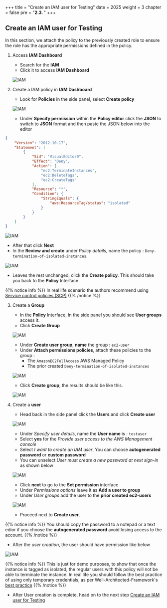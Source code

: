 +++
title = "Create an IAM user for Testing"
date = 2025
weight = 3
chapter = false
pre = "<b>2.3. </b>"
+++

## Create an IAM user for Testing

In this section, we attach the policy to the previously created role to ensure the role has the appropriate permissions defined in the policy.

1. Access **IAM Dashboard**

   - Search for the **IAM**
   - Click it to access **IAM Dashboard**

   ![IAM](/images/2/2.3/IAM_Dashboard.png?width=90pc)

2. Create a IAM policy in **IAM Dashboard**
   - Look for **Policies** in the side panel, select **Create policy**

   ![IAM](/images/2/2.3/Create_policy.png?width=90pc)
   
   - Under **Specify permission** within the **Policy editor** click the **JSON** to switch to **JSON** format and then paste the JSON below into the editor

```json
{
    "Version": "2012-10-17",
    "Statement": [
        {
            "Sid": "VisualEditor0",
            "Effect": "Deny",
            "Action": [
                "ec2:TerminateInstances",
                "ec2:DeleteTags",
                "ec2:CreateTags"
            ],
            "Resource": "*",
            "Condition": {
                "StringEquals": {
                    "aws:ResourceTag/status": "isolated"
                }
            }
        }
    ]
}
```

   ![IAM](/images/2/2.3/Create_policy_add_policy.png?width=90pc)

   - After that click **Next**
   - In the **Review and create** under _Policy details_, name the policy : `Deny-termination-of-isolated-instances`.

   ![IAM](/images/2/2.3/Create_policy_naming.png?width=90pc)

   - Leaves the rest unchanged, click the **Create policy**. This should take you back to the **Policy** Interface
   

{{% notice info %}}
In real life scenario the authors recommend using [Service control policies (SCP)](https://docs.aws.amazon.com/organizations/latest/userguide/orgs_manage_policies_scps.html)
{{% /notice %}}

3. Create a **Group**
   - In the **Policy** Interface, In the side panel you should see **User groups** access it.
   - Click **Create Group**
   
   ![IAM](/images/2/2.3/Create_group.png?width=90pc)

   - Under **Create user group**, **name** the group : `ec2-user`
   - Under **Attach permissions policies**, attach these policies to the group : 
      - The `AmazonEC2FullAccess` AWS Managed Policy
      - The prior created `Deny-termination-of-isolated-instances`
 
   
   ![IAM](/images/2/2.3/Create_group_naming.png?width=90pc)
   
   - Click **Create group**, the results should be like this.
   
   ![IAM](/images/2/2.3/Create_group_result.png?width=90pc)
   
1. Create a **user**
   - Head back in the side panel click the **Users** and click **Create user**

   ![IAM](/images/2/2.3/Create_user.png?width=90pc)

   - Under _Specify user details_, name the **User name** is : `testuser`
   - Select **yes** for the _Provide user access to the AWS Management console_
   - Select _I want to create an IAM user_, You can choose **autogenerated password** or **custom password**
   - You can unselect _User must create a new password at next sign-in_ as shown below

   ![IAM](/images/2/2.3/Create_user_details.png?width=90pc)
   
   - Click **next** to go to the **Set permission** interface
   - Under _Permissions options_ leave it as **Add a user to group**
   - Under _User groups_ add the user to the **prior created ec2-users**
   
   ![IAM](/images/2/2.3/Create_user_set_permission.png?width=90pc)

   - Proceed next to **Create user**.

{{% notice info %}}
You should copy the password to a notepad or a text edior if you choose the **autogenerated password** avoid losing access to the account.
{{% /notice %}}

   - After the _user creation_, the user should have permission like below  

   ![IAM](/images/2/2.3/Create_user_result.png?width=90pc)

{{% notice info %}}
This is just for demo purposes, to show that once the instance is tagged as isolated,
 the regular users with this policy will not be able to terminate the instance.
 In real life you should follow the best practice of using only temporary credentials,
 as per Well-Architected-Framework's [best practice](https://docs.aws.amazon.com/en_us/wellarchitected/latest/framework/sec-02.html)
{{% /notice %}}

   - After User creation is complete, head on to the next step [Create an IAM user for Testing](..//3-Configure-Response)
